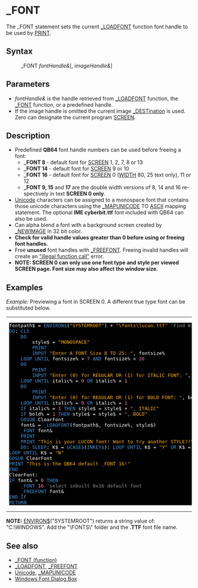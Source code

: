 <style>pre.codeide, pre.outputfixed, .outputcrt0 { background-color: #000 !important; color: #FFF !important; }</style><!DOCTYPE html>
<html class="client-nojs" dir="ltr" lang="en">
<head>
<title>_FONT - QB64 Phoenix Edition Wiki</title>
</head>
<body class="mediawiki ltr sitedir-ltr mw-hide-empty-elt ns-0 ns-subject page-FONT rootpage-FONT skin-vector action-view skin-vector-legacy vector-feature-language-in-header-enabled vector-feature-language-in-main-page-header-disabled vector-feature-language-alert-in-sidebar-disabled vector-feature-sticky-header-disabled vector-feature-sticky-header-edit-disabled vector-feature-table-of-contents-disabled vector-feature-visual-enhancement-next-disabled">
<div class="mw-body" id="content" role="main">
<a id="top"></a>
<h1 class="firstHeading mw-first-heading" id="firstHeading">_FONT</h1>
<div class="vector-body" id="bodyContent">
<div class="mw-body-content mw-content-ltr" dir="ltr" id="mw-content-text" lang="en"><div class="mw-parser-output"><p>The <a class="mw-selflink selflink">_FONT</a> statement sets the current <a href="LOADFONT" title="LOADFONT">_LOADFONT</a> function font handle to be used by <a href="PRINT" title="PRINT">PRINT</a>.
</p>
<h2><span class="mw-headline" id="Syntax">Syntax</span></h2>
<dl><dd><a class="mw-selflink selflink">_FONT</a> <i>fontHandle&amp;</i>[, <i>imageHandle&amp;</i>]</dd></dl>
<p>
</p>
<h2><span class="mw-headline" id="Parameters">Parameters</span></h2>
<ul><li><i>fontHandle&amp;</i> is the handle retrieved from <a href="LOADFONT" title="LOADFONT">_LOADFONT</a> function, the <a href="FONT_(function)" title="FONT (function)">_FONT</a> function, or a predefined handle.</li>
<li>If the image handle is omitted the current image <a href="DEST" title="DEST">_DESTination</a> is used. Zero can designate the current program <a href="SCREEN" title="SCREEN">SCREEN</a>.</li></ul>
<p>
</p>
<h2><span class="mw-headline" id="Description">Description</span></h2>
<ul><li>Predefined <b>QB64</b> font handle numbers can be used before freeing a font:
<ul><li><b>_FONT 8 </b> - default font for <a href="SCREEN" title="SCREEN">SCREEN</a> 1, 2, 7, 8 or 13</li>
<li><b>_FONT 14</b> - default font for <a href="SCREEN" title="SCREEN">SCREEN</a> 9 or 10</li>
<li><b>_FONT 16</b> - default font for <a href="SCREEN" title="SCREEN">SCREEN</a> 0 (<a href="WIDTH" title="WIDTH">WIDTH</a> 80, 25 text only), 11 or 12</li>
<li><b>_FONT 9, 15</b> and <b>17</b> are the double width versions of 8, 14 and 16 respectively in text <b>SCREEN 0 only</b>.</li></ul></li>
<li><a href="Unicode" title="Unicode">Unicode</a> characters can be assigned to a monospace font that contains those unicode characters using the <a href="MAPUNICODE" title="MAPUNICODE">_MAPUNICODE</a> TO <a href="ASCII" title="ASCII">ASCII</a> mapping statement. The optional <b>IME cyberbit.ttf</b> font included with QB64 can also be used.</li>
<li>Can alpha blend a font with a background screen created by <a href="NEWIMAGE" title="NEWIMAGE">_NEWIMAGE</a> in 32 bit color.</li>
<li><b>Check for valid handle values greater than 0 before using or freeing font handles.</b></li>
<li>Free <b>unused</b> font handles with <a href="FREEFONT" title="FREEFONT">_FREEFONT</a>. Freeing invalid handles will create an <a href="ERROR_Codes" title="ERROR Codes">"illegal function call"</a> error.</li>
<li><b>NOTE: SCREEN 0 can only use one font type and style per viewed SCREEN page. Font size may also affect the window size.</b></li></ul>
<p>
</p>
<h2><span class="mw-headline" id="Examples">Examples</span></h2>
<p><i>Example:</i> Previewing a font in SCREEN 0. A different true type font can be substituted below.
</p>
<table cellpadding="15px" width="100%">
<tbody><tr>
<td><pre class="codeide">fontpath$ = <a href="ENVIRON$" title="ENVIRON$"><span style="color:#4593D8;">ENVIRON$</span></a>(<span style="color:#FFB100;">"SYSTEMROOT"</span>) + <span style="color:#FFB100;">"\fonts\lucon.ttf"</span> <span style="color:#919191;">'Find Windows Folder Path.</span>
<a class="mw-redirect" href="DO" title="DO"><span style="color:#4593D8;">DO</span></a>: <a href="CLS" title="CLS"><span style="color:#4593D8;">CLS</span></a>
    <a class="mw-redirect" href="DO" title="DO"><span style="color:#4593D8;">DO</span></a>
        style$ = <span style="color:#FFB100;">"MONOSPACE"</span>
        <a href="PRINT" title="PRINT"><span style="color:#4593D8;">PRINT</span></a>
        <a href="INPUT" title="INPUT"><span style="color:#4593D8;">INPUT</span></a> <span style="color:#FFB100;">"Enter A FONT Size 8 TO 25: "</span>, fontsize%
    <a href="DO...LOOP" title="DO...LOOP"><span style="color:#4593D8;">LOOP UNTIL</span></a> fontsize% &gt; <span style="color:#F580B1;">7</span> <a href="AND_(boolean)" title="AND (boolean)"><span style="color:#4593D8;">AND</span></a> fontsize% &lt; <span style="color:#F580B1;">26</span>
    <a class="mw-redirect" href="DO" title="DO"><span style="color:#4593D8;">DO</span></a>
        <a href="PRINT" title="PRINT"><span style="color:#4593D8;">PRINT</span></a>
        <a href="INPUT" title="INPUT"><span style="color:#4593D8;">INPUT</span></a> <span style="color:#FFB100;">"Enter (0) for REGULAR OR (1) for ITALIC FONT: "</span>, italic%
    <a href="DO...LOOP" title="DO...LOOP"><span style="color:#4593D8;">LOOP UNTIL</span></a> italic% = <span style="color:#F580B1;">0</span> <a href="OR_(boolean)" title="OR (boolean)"><span style="color:#4593D8;">OR</span></a> italic% = <span style="color:#F580B1;">1</span>
    <a class="mw-redirect" href="DO" title="DO"><span style="color:#4593D8;">DO</span></a>
        <a href="PRINT" title="PRINT"><span style="color:#4593D8;">PRINT</span></a>
        <a href="INPUT" title="INPUT"><span style="color:#4593D8;">INPUT</span></a> <span style="color:#FFB100;">"Enter (0) for REGULAR OR (1) for BOLD FONT: "</span>, bold%
    <a href="DO...LOOP" title="DO...LOOP"><span style="color:#4593D8;">LOOP UNTIL</span></a> italic% = <span style="color:#F580B1;">0</span> <a href="OR_(boolean)" title="OR (boolean)"><span style="color:#4593D8;">OR</span></a> italic% = <span style="color:#F580B1;">1</span>
    <a class="mw-redirect" href="IF" title="IF"><span style="color:#4593D8;">IF</span></a> italic% = <span style="color:#F580B1;">1</span> <a href="THEN" title="THEN"><span style="color:#4593D8;">THEN</span></a> style$ = style$ + <span style="color:#FFB100;">", ITALIC"</span>
    <a class="mw-redirect" href="IF" title="IF"><span style="color:#4593D8;">IF</span></a> bold% = <span style="color:#F580B1;">1</span> <a href="THEN" title="THEN"><span style="color:#4593D8;">THEN</span></a> style$ = style$ + <span style="color:#FFB100;">", BOLD"</span>
    <a href="GOSUB" title="GOSUB"><span style="color:#4593D8;">GOSUB</span></a> ClearFont
    font&amp; = <a href="LOADFONT" title="LOADFONT"><span style="color:#4593D8;">_LOADFONT</span></a>(fontpath$, fontsize%, style$)
    <a class="mw-selflink selflink"><span style="color:#4593D8;">_FONT</span></a> font&amp;
    <a href="PRINT" title="PRINT"><span style="color:#4593D8;">PRINT</span></a>
    <a href="PRINT" title="PRINT"><span style="color:#4593D8;">PRINT</span></a> <span style="color:#FFB100;">"This is your LUCON font! Want to try another STYLE?(Y/N): "</span>;
    <a class="mw-redirect" href="DO" title="DO"><span style="color:#4593D8;">DO</span></a>: <a href="SLEEP" title="SLEEP"><span style="color:#4593D8;">SLEEP</span></a>: K$ = <a href="UCASE$" title="UCASE$"><span style="color:#4593D8;">UCASE$</span></a>(<a href="INKEY$" title="INKEY$"><span style="color:#4593D8;">INKEY$</span></a>): <a href="DO...LOOP" title="DO...LOOP"><span style="color:#4593D8;">LOOP UNTIL</span></a> K$ = <span style="color:#FFB100;">"Y"</span> <a href="OR_(boolean)" title="OR (boolean)"><span style="color:#4593D8;">OR</span></a> K$ = <span style="color:#FFB100;">"N"</span>
<a href="DO...LOOP" title="DO...LOOP"><span style="color:#4593D8;">LOOP UNTIL</span></a> K$ = <span style="color:#FFB100;">"N"</span>
<a href="GOSUB" title="GOSUB"><span style="color:#4593D8;">GOSUB</span></a> ClearFont
<a href="PRINT" title="PRINT"><span style="color:#4593D8;">PRINT</span></a> <span style="color:#FFB100;">"This is the QB64 default _FONT 16!"</span>
<a href="END" title="END"><span style="color:#4593D8;">END</span></a>
ClearFont:
<a class="mw-redirect" href="IF" title="IF"><span style="color:#4593D8;">IF</span></a> font&amp; &gt; <span style="color:#F580B1;">0</span> <a href="THEN" title="THEN"><span style="color:#4593D8;">THEN</span></a>
    <a class="mw-selflink selflink"><span style="color:#4593D8;">_FONT</span></a> <span style="color:#F580B1;">16</span> <span style="color:#919191;">'select inbuilt 8x16 default font</span>
    <a href="FREEFONT" title="FREEFONT"><span style="color:#4593D8;">_FREEFONT</span></a> font&amp;
<a class="mw-redirect" href="END_IF" title="END IF"><span style="color:#4593D8;">END IF</span></a>
<a href="RETURN" title="RETURN"><span style="color:#4593D8;">RETURN</span></a>
</pre>
</td></tr></tbody></table>
<p><b>NOTE:</b> <a href="ENVIRON$" title="ENVIRON$">ENVIRON$</a>("SYSTEMROOT") returns a string value of: "C:\WINDOWS". Add the "\FONTS\" folder and the <b>.TTF</b> font file name.
</p>
<h2><span class="mw-headline" id="See_also">See also</span></h2>
<ul><li><a href="FONT_(function)" title="FONT (function)">_FONT (function)</a></li>
<li><a href="LOADFONT" title="LOADFONT">_LOADFONT</a>, <a href="FREEFONT" title="FREEFONT">_FREEFONT</a></li>
<li><a href="Unicode" title="Unicode">Unicode</a>, <a href="MAPUNICODE" title="MAPUNICODE">_MAPUNICODE</a></li>
<li><a href="Windows_Libraries#Font_Dialog_Box" title="Windows Libraries">Windows Font Dialog Box</a></li></ul>
<p>
</p>
<!-- 
NewPP limit report
Cached time: 20240714170233
Cache expiry: 86400
Reduced expiry: false
Complications: [show‐toc]
CPU time usage: 0.041 seconds
Real time usage: 0.051 seconds
Preprocessor visited node count: 557/1000000
Post‐expand include size: 4381/2097152 bytes
Template argument size: 1192/2097152 bytes
Highest expansion depth: 4/100
Expensive parser function count: 0/100
Unstrip recursion depth: 0/20
Unstrip post‐expand size: 346/5000000 bytes
-->
<!--
Transclusion expansion time report (%,ms,calls,template)
100.00%   25.998      1 -total
 14.09%    3.662     43 Template:Cl
  9.38%    2.437     25 Template:Text
  8.82%    2.292      1 Template:PageSyntax
  7.77%    2.020      1 Template:CodeEnd
  7.72%    2.006      1 Template:CodeStart
  7.58%    1.970      1 Template:PageExamples
  7.01%    1.821      3 Template:Parameter
  6.25%    1.626      1 Template:PageParameters
  5.97%    1.553      1 Template:PageNavigation
-->
<!-- Saved in parser cache with key qb64pnix_mw19894-mwmb_:pcache:idhash:145-0!canonical and timestamp 20240714170233 and revision id 8334.
 -->
</div>
</div>
</div>
</div>
</body>
</html>